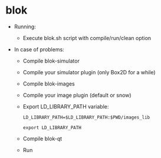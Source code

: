 # blok

- Running:
    
    - Execute blok.sh script with compile/run/clean option

- In case of problems:

    - Compile blok-simulator

    - Compile your simulator plugin (only Box2D for a while)

    - Compile blok-images

    - Compile your image plugin (default or snow)

    - Export LD_LIBRARY_PATH variable:

        `LD_LIBRARY_PATH=$LD_LIBRARY_PATH:$PWD/images_lib`

        `export LD_LIBRARY_PATH`

    - Compile blok-qt

    - Run
